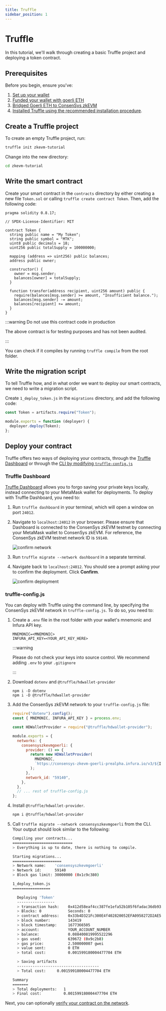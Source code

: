 ```yaml
---
title: Truffle
sidebar_position: 1
---
```


# Truffle

In this tutorial, we'll walk through creating a basic Truffle project and deploying a token contract.

## Prerequisites

Before you begin, ensure you've:

1. [Set up your wallet](../../../use-zkevm/set-up-your-wallet.md)
1. [Funded your wallet with goerli ETH](../../../use-zkevm/fund.md)
1. [Bridged Goerli ETH to ConsenSys zkEVM](../../../use-zkevm/bridge-funds.md)
1. [Installed Truffle using the recommended installation procedure](https://trufflesuite.com/docs/truffle/how-to/install/).

## Create a Truffle project

To create an empty Truffle project, run:

```bash
truffle init zkevm-tutorial
```

Change into the new directory:

```bash
cd zkevm-tutorial
```

## Write the smart contract

Create your smart contract in the `contracts` directory by either creating a new file `Token.sol` or calling `truffle create contract Token`. Then, add the following code:

```sol
pragma solidity 0.8.17;

// SPDX-License-Identifier: MIT

contract Token {
  string public name = "My Token";
  string public symbol = "MTK";
  uint8 public decimals = 18;
  uint256 public totalSupply = 100000000;

  mapping (address => uint256) public balances;
  address public owner;

  constructor() {
    owner = msg.sender;
    balances[owner] = totalSupply;
  }

  function transfer(address recipient, uint256 amount) public {
    require(balances[msg.sender] >= amount, "Insufficient balance.");
    balances[msg.sender] -= amount;
    balances[recipient] += amount;
  }
}
```

:::warning Do not use this contract code in production

The above contract is for testing purposes and has not been audited.

:::

You can check if it compiles by running `truffle compile` from the root folder.

## Write the migration script

To tell Truffle how, and in what order we want to deploy our smart contracts, we need to write a migration script.

Create `1_deploy_token.js` in the `migrations` directory, and add the following code:

```javascript
const Token = artifacts.require("Token");

module.exports = function (deployer) {
  deployer.deploy(Token);
};
```

## Deploy your contract

Truffle offers two ways of deploying your contracts, through the [Truffle Dashboard](#truffle-dashboard) or through the [CLI by modifying `truffle-config.js`](#truffle-configjs)

### Truffle Dashboard

[Truffle Dashboard](https://trufflesuite.com/docs/truffle/how-to/use-the-truffle-dashboard/) allows you to forgo saving your private keys locally, instead connecting to your MetaMask wallet for deployments. To deploy with Truffle Dashboard, you need to:

1. Run `truffle dashboard` in your terminal, which will open a window on port `24012`.
1. Navigate to `localhost:24012` in your browser. Please ensure that Dashboard is connected to the ConsenSys zkEVM testnet by connecting your MetaMask wallet to ConsenSys zkEVM. For reference, the ConsenSys zkEVM testnet network ID is `59140`.

   ![confirm network](../../../assets/dashboard_network.png)

1. Run `truffle migrate --network dashboard` in a separate terminal.
1. Navigate back to `localhost:24012`. You should see a prompt asking your to confirm the deployment. Click **Confirm**.

   ![confirm deployment](../../../assets/dashboard_deploy.png)

### truffle-config.js

You can deploy with Truffle using the command line, by specifying the ConsenSys zkEVM network in `truffle-config.js`. To do so, you need to:

1. Create a `.env` file in the root folder with your wallet's mnemonic and Infura API key.

   ```
   MNEMONIC=<MNEMONIC>
   INFURA_API_KEY=<YOUR_API_KEY_HERE>
   ```

   :::warning

   Please do not check your keys into source control. We recommend adding `.env` to your `.gitignore`

   :::

1. Download `dotenv` and `@truffle/hdwallet-provider`
   ```
   npm i -D dotenv
   npm i -D @truffle/hdwallet-provider
   ```
1. Add the ConsenSys zkEVM network to your `truffle-config.js` file:

   ```javascript
   require("dotenv").config();
   const { MNEMONIC, INFURA_API_KEY } = process.env;

   const HDWalletProvider = require("@truffle/hdwallet-provider");

   module.exports = {
     networks: {
       consensyszkevmgoerli: {
         provider: () => {
           return new HDWalletProvider(
             MNEMONIC,
             `https://consensys-zkevm-goerli-prealpha.infura.io/v3/${INFURA_API_KEY}`,
           );
         },
         network_id: "59140",
       },
     },
     // ... rest of truffle-config.js
   };
   ```

1. Install `@truffle/hdwallet-provider`.
   ```bash
   npm i @truffle/hdwallet-provider
   ```
1. Call `truffle migrate --network consensyszkevmgoerli` from the CLI. Your output should look similar to the following:

   ```bash
   Compiling your contracts...
   ===========================
   > Everything is up to date, there is nothing to compile.

   Starting migrations...
   ======================
   > Network name:    'consensyszkevmgoerli'
   > Network id:      59140
   > Block gas limit: 30000000 (0x1c9c380)

   1_deploy_token.js
   =================

     Deploying 'Token'
     -----------------
     > transaction hash:    0x412d58eaf4cc387fe1efa52b105f6fadac36db934b1617d04eaefc1947197525
     > Blocks: 0            Seconds: 0
     > contract address:    0x33b4D321Fc300E4f402820052EFA0958272D2AE5
     > block number:        143419
     > block timestamp:     1677366505
     > account:             YOUR_ACCOUNT_NUMBER
     > balance:             0.088400819995522296
     > gas used:            639672 (0x9c2b8)
     > gas price:           2.500000007 gwei
     > value sent:          0 ETH
     > total cost:          0.001599180004477704 ETH

     > Saving artifacts
     -------------------------------------
     > Total cost:     0.001599180004477704 ETH

   Summary
   =======
   > Total deployments:   1
   > Final cost:          0.001599180004477704 ETH
   ```

Next, you can optionally [verify your contract on the network](../verify-smart-contract/truffle.md).
